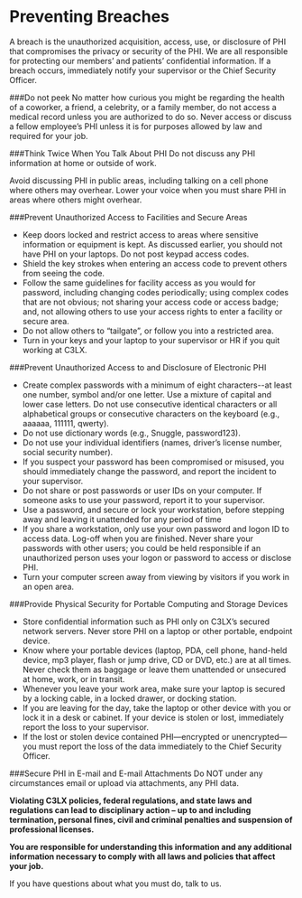 # Preventing Breaches

A breach is the unauthorized acquisition, access, use, or disclosure of PHI that compromises the privacy or security of the PHI. We are all responsible for protecting our members’ and patients’ confidential information. If a breach occurs, immediately notify your supervisor or the Chief Security Officer.

###Do not peek
No matter how curious you might be regarding the health of a coworker, a friend, a celebrity, or a family
member, do not access a medical record unless you are authorized to do so.
Never access or discuss a fellow employee’s PHI unless it is for purposes allowed by law and required for your job.

###Think Twice When You Talk About PHI
Do not discuss any PHI information at home or outside of work.

Avoid discussing PHI in public areas, including talking on a cell phone where others may overhear. Lower your voice when you must share PHI in areas where others might overhear.

###Prevent Unauthorized Access to Facilities and Secure Areas

- Keep doors locked and restrict access to areas where sensitive information or equipment is kept. As discussed earlier, you should not have PHI on your laptops. Do not post keypad access codes.
- Shield the key strokes when entering an access code to prevent others from seeing the code.
- Follow the same guidelines for facility access as you would for password, including changing codes periodically; using complex codes that are not obvious; not sharing your access code or access badge; and, not allowing others to use your access rights to enter a facility or secure area.
- Do not allow others to “tailgate”, or follow you into a restricted area.
- Turn in your keys and your laptop to your supervisor or HR if you quit working at C3LX.

###Prevent Unauthorized Access to and Disclosure of Electronic PHI
- Create complex passwords with a minimum of eight characters--at least one number, symbol and/or one letter. Use a mixture of capital and lower case letters. Do not use consecutive identical characters or all alphabetical groups or consecutive characters on the keyboard (e.g., aaaaaa, 111111, qwerty).
- Do not use dictionary words (e.g., Snuggle, password123).
- Do not use your individual identifiers (names, driver’s license number, social security number).
- If you suspect your password has been compromised or misused, you should immediately change the password, and report the incident to your supervisor.
- Do not share or post passwords or user IDs on your computer. If someone asks to use your password, report it to your supervisor.
- Use a password, and secure or lock your workstation, before stepping away and leaving it unattended for any period of time
- If you share a workstation, only use your own password and logon ID to access data. Log-off when you are finished. Never share your passwords with other users; you could be held responsible if an unauthorized person uses your logon or password to access or disclose PHI.
- Turn your computer screen away from viewing by visitors if you work in an open area.

###Provide Physical Security for Portable Computing and Storage Devices

- Store confidential information such as PHI only on C3LX’s secured network servers. Never store PHI on a laptop or other portable, endpoint device.
- Know where your portable devices (laptop, PDA, cell phone, hand-held device, mp3 player, flash or jump drive, CD or DVD, etc.) are at all times. Never check them as baggage or leave them unattended or unsecured at home, work, or in transit.
- Whenever you leave your work area, make sure your laptop is secured by a locking cable, in a locked drawer, or docking station.
- If you are leaving for the day, take the laptop or other device with you or lock it in a desk or cabinet. If your device is stolen or lost, immediately report the loss to your supervisor.
- If the lost or stolen device contained PHI—encrypted or unencrypted—you must report the loss of the data immediately to the Chief Security Officer.

###Secure PHI in E-mail and E-mail Attachments
Do NOT under any circumstances email or upload via attachments, any PHI data.


**Violating C3LX policies, federal regulations, and state laws and regulations can lead to disciplinary action – up to and including termination, personal fines, civil and criminal penalties and suspension of professional licenses.**

**You are responsible for understanding this information and any additional information necessary to comply with all laws and policies that affect your job.**

If you have questions about what you must do, talk to us.
